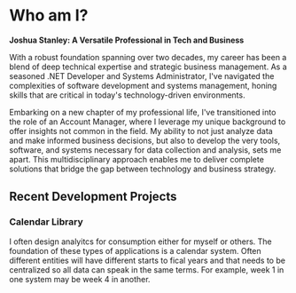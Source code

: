 # Who am I?
**Joshua Stanley: A Versatile Professional in Tech and Business**

With a robust foundation spanning over two decades, my career has been a blend of deep technical expertise and strategic business management. As a seasoned .NET Developer and Systems Administrator, I've navigated the complexities of software development and systems management, honing skills that are critical in today's technology-driven environments.

Embarking on a new chapter of my professional life, I've transitioned into the role of an Account Manager, where I leverage my unique background to offer insights not common in the field. My ability to not just analyze data and make informed business decisions, but also to develop the very tools, software, and systems necessary for data collection and analysis, sets me apart. This multidisciplinary approach enables me to deliver complete solutions that bridge the gap between technology and business strategy.

## Recent Development Projects
### Calendar Library
I often design analyitcs for consumption either for myself or others. The foundation of these types of applications is a calendar system. Often different entities will have different starts to fical years and that needs to be centralized so all data can speak in the same terms. For example, week 1 in one system may be week 4 in another. 
